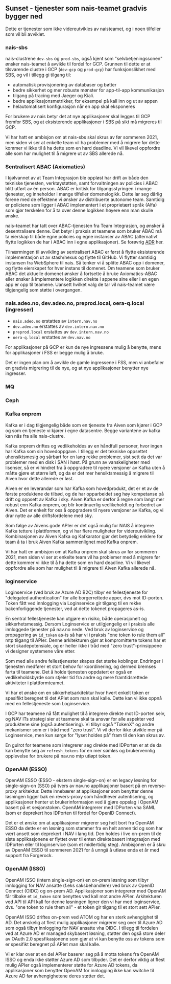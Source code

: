 ## Sunset - tjenester som nais-teamet gradvis bygger ned

Dette er tjenester som ikke videreutvikles av naisteamet, og i noen tilfeller som vil bli avviklet.

### nais-sbs

nais-clustrene `dev-sbs` og `prod-sbs`, også kjent som "selvbetjeningssonen" ønsker nais-teamet å avvikle til fordel for  GCP. Grunnen til dette er at tilsvarende clustre i GCP (`dev-gcp` og `prod-gcp`) har funksjonslikhet med SBS, og vil i tillegg gi tilgang til:

- automatisk provisjonering av databaser og bøtter
- bedre sikkerhet og mer robuste mønster for app-til-app kommunikasjon
- tilgang på tracing med Jaeger og Kiali. 
- bedre applikasjonsmetrikker, for eksempel på kall inn og ut av appen
- helautomatisert konfigurasjon når en app skal eksponeres

For brukere av nais betyr det at nye applikasjoner skal legges til GCP fremfor SBS, og at eksisterende applikasjoner i SBS på sikt må migreres til GCP.

Vi har hatt en ambisjon om at nais-sbs skal skrus av før sommeren 2021, men siden vi ser at enkelte team vil ha problemer med å migrere før dette kommer vi ikke til å ha dette som en hard deadline. Vi vil likevel oppfordre alle som har mulighet til å migrere ut av SBS allerede nå.



### Sentralisert ABAC (Axiomatics)

I kjølvannet av at Team Integrasjon ble oppløst har drift av både den tekniske tjenesten, verktøystøtten, samt forvaltningen av policies i ABAC blitt utført av én person. ABAC er kritisk for tilgangsstyringen i mange tjenester, og inneholder i mange tilfeller domenelogikk. Dette lar seg dårlig forene med de effektene vi ønsker av distribuerte autonome team. Samtidig er policiene som ligger i ABAC implementert i et proprietært språk (Alfa) som gjør terskelen for å ta over denne logikken høyere enn man skulle ønske.

nais-teamet har tatt over ABAC-tjenesten fra Team Integrasjon, og ønsker å desentralisere denne. Det betyr i praksis at teamene som bruker ABAC må ta eierskap til både egne policies og egne instanser av ABAC (alternativt flytte logikken de har i ABAC inn i egne applikasjoner). Se forøvrig [ADR](https://github.com/navikt/pig/blob/master/sikkerhet/adr/003-no-abac.md) her.

Tilnærmingen til avvikling av sentralisert ABAC er først å flytte eksisterende implementasjon ut av stash/nexus og flytte til GitHub. Vi flytter samtidig instansen fra WebSphere til nais. Så tenker vi å splitte ABAC opp i domener, og flytte eierskapet for hver instans til domenet. Om teamene som bruker ABAC det aktuelle domenet ønsker å fortsette å bruke Axiomatics-ABAC eller ønsker å implementere logikken direkte i appene sine eller i en egen app er opp til teamene. Uansett hvilket valg de tar vil nais-teamet være tilgjengelig som støtte i overgangen.



### nais.adeo.no, dev.adeo.no, preprod.local, oera-q.local (ingresser)

- `nais.adeo.no` erstattes av `intern.nav.no`
- `dev.adeo.no` erstattes av `dev.intern.nav.no`
- `preprod.local` erstattes av `dev.intern.nav.no`
- `oera-q.local` erstattes av `dev.nav.no`

For applikasjoner på GCP er kun de nye ingressene mulig å benytte, mens for applikasjoner i FSS er begge mulig å bruke. 

Det er ingen plan om å avvikle de gamle ingressene i FSS, men vi anbefaler en gradvis migrering til de nye, og at nye applikasjoner benytter nye ingresser.



### MQ



### Ceph



### Kafka onprem

Kafka er i dag tilgjengelig både som en tjeneste fra Aiven som kjører i GCP og som en tjeneste vi kjører i egne datasentre. Begge variantene av kafka kan nås fra alle nais-clustre. 

Kafka onprem driftes og vedlikeholdes av en håndfull personer, hvor ingen har Kafka som sin hovedoppgave. I tillegg er det tekniske oppsettet uhensiktsmesig og sårbart for en lang rekke problemer, sist sett da det var problemer med en disk i SAN i høst. På grunn av vanskeligheter med lisenser, så er vi hindret fra å oppgradere til nyere versjoner av Kafka uten å måtte gjøre et større løft, og da er det mer hensiktsmessig å migrere til Aiven hvor dette allerede er løst.

Aiven er en leverandør som har Kafka som hovedprodukt, det er et av de første produktene de tilbød, og de har opparbeidet seg høy kompetanse på drift og oppsett av Kafka i sky. Aiven Kafka er derfor å regne som langt mer robust enn Kafka onprem, og blir kontinuerlig vedlikeholdt og forbedret av Aiven. Det er enkelt for oss å oppgradere til nyere versjoner av Kafka, og vi drar nytte av alle driftsfordelene med sky.

Som følge av Aivens gode APIer er det også mulig for NAIS å integrere Kafka tettere i plattformen, og vi har flere muligheter for videreutvikling. Kombinasjonen av Aiven Kafka og Kafkarator gjør det betydelig enklere for team å ta i bruk Aiven Kafka sammenlignet med Kafka onprem.

Vi har hatt en ambisjon om at Kafka onprem skal skrus av før sommeren 2021, men siden vi ser at enkelte team vil ha problemer med å migrere før dette kommer vi ikke til å ha dette som en hard deadline. Vi vil likevel oppfordre alle som har mulighet til å migrere til Aiven Kafka allerede nå.

### loginservice

Loginservice (ved bruk av Azure AD B2C) tilbyr en fellestjeneste for "delegated authentication" for alle borgerrettede apper, dvs mot ID-porten. Token fått ved innlogging via Loginservice gir tilgang til en rekke bakenforliggende tjenester, ved at dette tokenet propageres as-is.

En sentral fellestjeneste kan utgjøre en risiko, både operasjonelt og sikkerhetsmessig. Dersom Loginservice er utilgjengelig er i praksis alle innloggede tjenester på nav.no nede. Ved bruk av loginservice og propagering av `id_token` as-is så har vi i praksis  "one token to rule them all" mtp tilgang til APIer. Denne arkitekturen gjør at kompromitterte tokens har et stort skadepotensiale, og er heller ikke i tråd med "zero trust"-prinsippene vi designer systemene våre etter. 

Som med alle andre fellestjenester skapes det sterke koblinger. Endringer i tjenesten medfører et stort behov for koordinering, og dermed bremses farta til teamene. Det å holde tjenesten oppdatert er også en vedlikeholdsbyrde som stjeler tid fra andre og mere framtidsrettede aktiviteter i plattformteamet. 

Vi har et ønske om en sikkerhetsarkitektur hvor hvert enkelt token er spesifikt beregnet til det APIet som man skal kalle. Dette kan vi ikke oppnå med en fellestjeneste som Loginservice.

I GCP har teamene nå fått mulighet til å integrere direkte mot ID-porten selv, og NAV ITs strategi sier at teamene skal ta ansvar for alle aspekter ved produktene sine (også autentisering). Vi tilbyr også "TokenX" og andre mekanismer som er i tråd med "zero trust". Vi vil derfor ikke utvikle mer på Loginservice, men kun sørge for "lyset holdes på" fram til den kan skrus av.

En gulrot for teamene som integrerer seg direkte med IDPorten er at de da kan benytte seg av `refresh_tokens` for en mer sømløs og brukervennlig opplevelse for brukere på nav.no mtp utløpt token.

### OpenAM (ESSO)

OpenAM ESSO (ESSO - ekstern single-sign-on) er en legacy løsning for single-sign-on (SSO) på tvers av nav.no applikasjoner basert på en reverse-proxy arkitektur. Dette innebærer at applikasjoner som benytter denne løsningen ligger bak en revers-proxy som håndhever autentisering, og applikasjoner henter ut brukerinformasjon ved å gjøre oppslag i OpenAM basert på et sesjonstoken. OpenAM integrerer med IDPorten vha SAML (som er deprekert hos IDPorten til fordel for OpenID Connect).

Det er et ønske om at applikasjoner migrerer seg helt bort fra OpenAM ESSO da dette er en løsning som stammer fra en helt annen tid og som har vært ansett som deprekert i NAV i lang tid. Den holdes i live on-prem til de siste applikasjonene er flyttet over til enten direktebasert integrasjon med IDPorten eller til loginservice (som et midlertidig steg). Ambisjonen er å skru av OpenAM ESSO til sommeren 2021 for å unngå å utløse enda et år med support fra Forgerock.

### OpenAM (ISSO)

OpenAM ISSO (intern single-sign-on) en on-prem løsning som tilbyr innlogging for NAV ansatte (f.eks saksbehandlere) ved bruk av OpenID Connect (OIDC) og on-prem AD. Applikasjoner som integrerer med OpenAM får tilbake et `id_token` som benyttes ved kall mot andre APIer. Arkitekturen ved API til API kall for denne løsningen ligner den vi har med loginservice, dvs. "one token to rule them all" - et token gir tilgang til et stort sett APIer. 

OpenAM ISSO driftes on-prem ved ATOM og har en sterk avhengighet til AD. Det ønskelig at flest mulig applikasjoner migrerer seg over til Azure AD som også tilbyr innlogging for NAV ansatte vha OIDC.  I tillegg til fordelen ved at Azure AD er managed skybasert løsning, støtter den også store deler av OAuth 2.0 spesfikasjonene som gjør at vi kan benytte oss av tokens som er spesifikt beregnet på APIet man skal kalle. 

Vi er klar over at en del APIer baserer seg på å motta tokens fra OpenAM ISSO og enda ikke støtter Azure AD som tilbyder. Det er derfor viktig at flest mulig APIer også implementerer støtte for Azure AD tokens, da applikasjoner som benytter OpenAM for innlogging ikke kan switche til Azure AD før avhengighetene deres støtter det. 